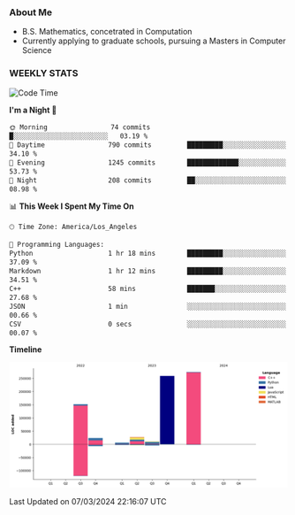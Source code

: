 ### About Me

- B.S. Mathematics, concetrated in Computation
- Currently applying to graduate schools, pursuing a Masters in Computer Science


### WEEKLY STATS
<!--START_SECTION:waka-->
![Code Time](http://img.shields.io/badge/Code%20Time-51%20hrs%204%20mins-blue)

**I'm a Night 🦉** 

```text
🌞 Morning                74 commits          █░░░░░░░░░░░░░░░░░░░░░░░░   03.19 % 
🌆 Daytime                790 commits         █████████░░░░░░░░░░░░░░░░   34.10 % 
🌃 Evening                1245 commits        █████████████░░░░░░░░░░░░   53.73 % 
🌙 Night                  208 commits         ██░░░░░░░░░░░░░░░░░░░░░░░   08.98 % 
```


📊 **This Week I Spent My Time On** 

```text
🕑︎ Time Zone: America/Los_Angeles

💬 Programming Languages: 
Python                   1 hr 18 mins        █████████░░░░░░░░░░░░░░░░   37.09 % 
Markdown                 1 hr 12 mins        █████████░░░░░░░░░░░░░░░░   34.51 % 
C++                      58 mins             ███████░░░░░░░░░░░░░░░░░░   27.68 % 
JSON                     1 min               ░░░░░░░░░░░░░░░░░░░░░░░░░   00.66 % 
CSV                      0 secs              ░░░░░░░░░░░░░░░░░░░░░░░░░   00.07 % 
```

**Timeline**

![Lines of Code chart](https://raw.githubusercontent.com/nickocruzm/nickocruzm/main/assets/bar_graph.png)


 Last Updated on 07/03/2024 22:16:07 UTC
<!--END_SECTION:waka-->
